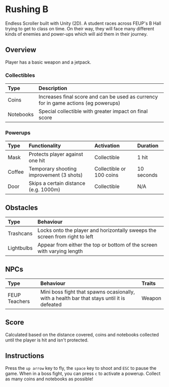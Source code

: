 # Rushing B

Endless Scroller built with Unity (2D). A student races across FEUP's B Hall trying to get to class on time. On their way, they will face many different kinds of enemies and power-ups which will aid them in their journey.

## Overview

Player has a basic weapon and a jetpack.

### Collectibles

| Type      | Description                                                                         |
| :-------- | :---------------------------------------------------------------------------------- |
| Coins     | Increases final score and can be used as currency for in game actions (eg powerups) |
| Notebooks | Special collectible with greater impact on final score                              |

### Powerups

| Type   | Functionality                            | Activation               | Duration   |
| :----- | :--------------------------------------- | :----------------------- | :--------- |
| Mask   | Protects player against one hit          | Collectible              | 1 hit      |
| Coffee | Temporary shooting improvement (3 shots) | Collectible or 100 coins | 10 seconds |
| Door   | Skips a certain distance (e.g. 1000m)    | Collectible              | N/A        |

## Obstacles

| Type       | Behaviour                                                                   |
| :--------- | :-------------------------------------------------------------------------- |
| Trashcans  | Locks onto the player and horizontally sweeps the screen from right to left |
| Lightbulbs | Appear from either the top or bottom of the screen with varying length      |

## NPCs

| Type          | Behaviour                                                                                  | Traits |
| :------------ | :----------------------------------------------------------------------------------------- | :----- |
| FEUP Teachers | Mini boss fight that spawns ocasionally, with a health bar that stays until it is defeated | Weapon |

## Score

Calculated based on the distance covered, coins and notebooks collected until the player is hit and isn't protected.

## Instructions

Press the `up arrow` key to fly, the `space` key to shoot and `ESC` to pause the game. When in a boss fight, you can press `c` to activate a powerup. Collect as many coins and notebooks as possible!
